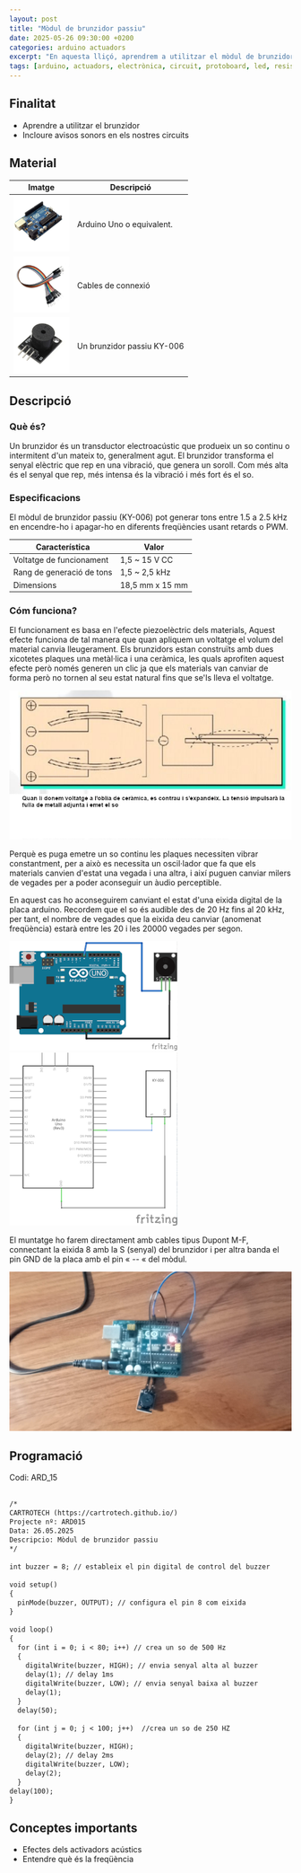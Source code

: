 ```yaml
---
layout: post
title: "Mòdul de brunzidor passiu"
date: 2025-05-26 09:30:00 +0200
categories: arduino actuadors
excerpt: "En aquesta lliçó, aprendrem a utilitzar el mòdul de brunzidor passiu."
tags: [arduino, actuadors, electrònica, circuit, protoboard, led, resistència, potenciòmetre]
---
```


[img1]: /assets/imatges/ard/ard_15_01.png "muntatge"
[img2]: /assets/imatges/ard/ard_15_02.png "esquema-electric"
[img3]: /assets/imatges/ard/ard_15_03.png "muntatge"
[img4]: /assets/imatges/ard/ard_15_04.png "muntatge"
[img5]: /assets/imatges/mat/mat_unor3.png "Arduino Uno o compatible"
[img6]: /assets/imatges/mat/mat_cables.png "Cables"
[img7]: /assets/imatges/mat/mat_KY-006.png "KY-006"

## Finalitat

- Aprendre a utilitzar el brunzidor
- Incloure avisos sonors en els nostres circuits

## Material

| Imatge | Descripció |
| ------ | ---------- |
| ![Arduino UNO][img5]   | Arduino Uno o equivalent.  |
| ![Cables][img6]        | Cables de connexió         |
| ![KY-006][img7]        | Un brunzidor passiu KY-006 |

## Descripció

### Què és?

Un brunzidor és un transductor electroacústic que produeix un so continu
o intermitent d'un mateix to, generalment agut. El brunzidor transforma
el senyal elèctric que rep en una vibració, que genera un soroll. Com
més alta és el senyal que rep, més intensa és la vibració i més fort és
el so.

### Especificacions

El mòdul de brunzidor passiu (KY-006) pot generar tons entre 1.5 a 2.5
kHz en encendre-ho i apagar-ho en diferents freqüències usant retards o
PWM.

| Característica            | Valor           |
| ------------------------- | --------------- |
| Voltatge de funcionament  | 1,5 ~ 15 V CC   |
| Rang de generació de tons | 1,5 ~ 2,5 kHz   |
| Dimensions                | 18,5 mm x 15 mm |

### Cóm funciona?

El funcionament es basa en l'efecte piezoelèctric dels materials,
Aquest efecte funciona de tal manera que quan apliquem un voltatge el
volum del material canvia lleugerament. Els brunzidors estan construïts
amb dues xicotetes plaques una metàl·lica i una ceràmica, les quals
aprofiten aquest efecte però només generen un clic ja que els materials
van canviar de forma però no tornen al seu estat natural fins que se'ls
lleva el voltatge.

![Efecte piezoelèctric][img1]

Perquè es puga emetre un so continu les plaques necessiten vibrar
constantment, per a això es necessita un oscil·lador que fa que els
materials canvien d'estat una vegada i una altra, i així puguen canviar
milers de vegades per a poder aconseguir un àudio perceptible.

En aquest cas ho aconseguirem canviant el estat d'una eixida digital de
la placa arduino. Recordem que el so és audible des de 20 Hz fins al 20
kHz, per tant, el nombre de vegades que la eixida deu canviar (anomenat
freqüència) estarà entre les 20 i les 20000 vegades per segon.

![Muntatge del brunzidor][img2]
![Esquema elèctric][img3]

El muntatge ho farem directament amb cables tipus Dupont M-F, connectant
la eixida 8 amb la S (senyal) del brunzidor i per altra banda el pin GND
de la placa amb el pin « -- « del mòdul.

![Muntatge final][img4]

## Programació

Codi: ARD_15

```Arduino

/*
CARTROTECH (https://cartrotech.github.io/)
Projecte nº: ARD015
Data: 26.05.2025
Descripcio: Mòdul de brunzidor passiu
*/

int buzzer = 8; // estableix el pin digital de control del buzzer

void setup()
{
  pinMode(buzzer, OUTPUT); // configura el pin 8 com eixida
}

void loop()
{
  for (int i = 0; i < 80; i++) // crea un so de 500 Hz
  {
    digitalWrite(buzzer, HIGH); // envia senyal alta al buzzer
    delay(1); // delay 1ms
    digitalWrite(buzzer, LOW); // envia senyal baixa al buzzer
    delay(1);
  }
  delay(50);

  for (int j = 0; j < 100; j++)  //crea un so de 250 HZ
  {
    digitalWrite(buzzer, HIGH);
    delay(2); // delay 2ms
    digitalWrite(buzzer, LOW);
    delay(2);
  }
delay(100);
}
```

## Conceptes importants

- Efectes dels activadors acústics
- Entendre què és la freqüència
